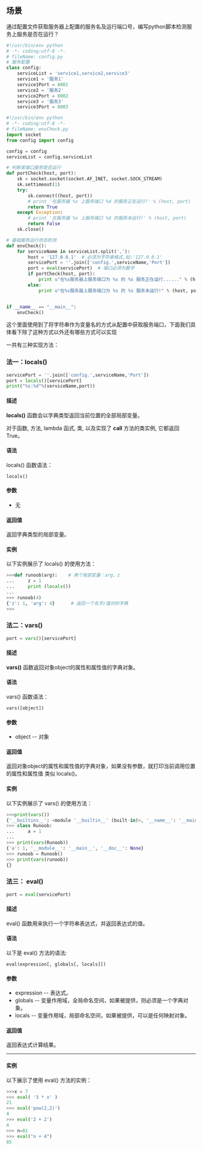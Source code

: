 ﻿## 场景

通过配置文件获取服务器上配置的服务名及运行端口号，编写python脚本检测服务上服务是否在运行？

```python
#!/usr/bin/env python
# -*- coding:utf-8 -*-
# fileName: config.py
# 服务配置
class config:
    serviceList = 'service1,service2,service3'
    service1 = '服务1'
    service1Port = 8001
    service2 = '服务2'
    service2Port = 8002
    service3 = '服务3'
    service3Port = 8003
```

```python
#!/usr/bin/env python
# -*- coding:utf-8 -*-
# fileName: envCheck.py
import socket
from config import config

config = config
serviceList = config.serviceList

# 判断某端口服务是否运行
def portCheck(host, port):
    sk = socket.socket(socket.AF_INET, socket.SOCK_STREAM)
    sk.settimeout(1)
    try:
        sk.connect((host, port))
        # print '在服务器 %s 上服务端口 %d 的服务正在运行!' % (host, port)
        return True
    except Exception:
        # print '在服务器 %s 上服务端口 %d 的服务未运行!' % (host, port)
        return False
    sk.close()

# 基础服务运行状态检测
def envCheck():
    for serviceName in serviceList.split(','):
        host = '127.0.0.1'  # 必须为字符串格式,如:'127.0.0.1'
        servicePort = ''.join(['config.',serviceName,'Port'])
        port = eval(servicePort)  # 端口必须为数字
        if portCheck(host, port):
            print u"在%s服务器上服务端口为 %s 的 %s 服务正在运行......" % (host, port, serviceName)
        else:
            print u"在%s服务器上服务端口为 %s 的 %s 服务未运行!" % (host, port, serviceName)


if __name__ == "__main__":
    envCheck()
```

这个里面使用到了将字符串作为变量名的方式从配置中获取服务端口，下面我们具体看下除了这种方式以外还有哪些方式可以实现

一共有三种实现方法：

### 法一：locals()

```python
servicePort = ''.join(['config.',serviceName,'Port'])
port = locals()[servicePort]
print("%s:%d"%(serviceName,port))
```

#### 描述

**locals()** 函数会以字典类型返回当前位置的全部局部变量。

对于函数, 方法, lambda 函式, 类, 以及实现了 __call__ 方法的类实例, 它都返回 True。

#### 语法

locals() 函数语法：

```
locals()
```

#### 参数

- 无

#### 返回值

返回字典类型的局部变量。

#### 实例

以下实例展示了 locals() 的使用方法：

```python
>>>def runoob(arg):    # 两个局部变量：arg、z
...     z = 1
...     print (locals())
... 
>>> runoob(4)
{'z': 1, 'arg': 4}      # 返回一个名字/值对的字典
>>>
```



### 法二：vars()

```python
port = vars()[servicePort]
```

#### 描述

**vars()** 函数返回对象object的属性和属性值的字典对象。

#### 语法

vars() 函数语法：

```
vars([object])
```

#### 参数

- object -- 对象

#### 返回值

返回对象object的属性和属性值的字典对象，如果没有参数，就打印当前调用位置的属性和属性值 类似 locals()。

#### 实例

以下实例展示了 vars() 的使用方法：

```python
>>>print(vars())
{'__builtins__': <module '__builtin__' (built-in)>, '__name__': '__main__', '__doc__': None, '__package__': None}
>>> class Runoob:
...     a = 1
... 
>>> print(vars(Runoob))
{'a': 1, '__module__': '__main__', '__doc__': None}
>>> runoob = Runoob()
>>> print(vars(runoob))
{}
```







### 法三： eval()

```python
port = eval(servicePort)
```



#### 描述

eval() 函数用来执行一个字符串表达式，并返回表达式的值。

#### 语法

以下是 eval() 方法的语法:

```
eval(expression[, globals[, locals]])
```

#### 参数

- expression -- 表达式。
- globals -- 变量作用域，全局命名空间，如果被提供，则必须是一个字典对象。
- locals -- 变量作用域，局部命名空间，如果被提供，可以是任何映射对象。

#### 返回值

返回表达式计算结果。

------

#### 实例

以下展示了使用 eval() 方法的实例：

```python
>>>x = 7
>>> eval( '3 * x' )
21
>>> eval('pow(2,2)')
4
>>> eval('2 + 2')
4
>>> n=81
>>> eval("n + 4")
85
```

